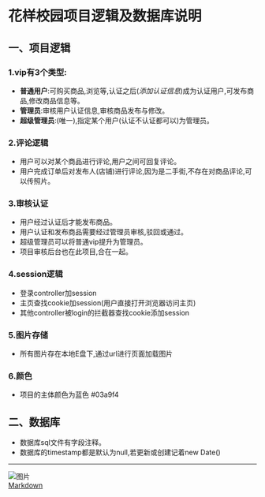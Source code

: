 # 花样校园项目逻辑及数据库说明  
## 一、项目逻辑  
### 1.vip有3个类型:  
* **普通用户**:可购买商品,浏览等,认证之后(*添加认证信息*)成为认证用户,可发布商品,修改商品信息等。  
* **管理员**:审核用户认证信息,审核商品发布与修改。  
* **超级管理员**:(唯一),指定某个用户(认证不认证都可以)为管理员。  
### 2.评论逻辑  
* 用户可以对某个商品进行评论,用户之间可回复评论。
* 用户完成订单后对发布人(店铺)进行评论,因为是二手街,不存在对商品评论,可以传照片。
### 3.审核认证  
* 用户经过认证后才能发布商品。
* 用户认证和发布商品需要经过管理员审核,驳回或通过。
* 超级管理员可以将普通vip提升为管理员。
* 项目审核后台也在此项目,合在一起。
### 4.session逻辑
* 登录controller加session
* 主页查找cookie加session(用户直接打开浏览器访问主页)
* 其他controller被login的拦截器查找cookie添加session
### 5.图片存储
* 所有图片存在本地E盘下,通过url进行页面加载图片
### 6.颜色
* 项目的主体颜色为蓝色 #03a9f4
## 二、数据库  
* 数据库sql文件有字段注释。
* 数据库的timestamp都是默认为null,若更新或创建记着new Date()
---
 ![图片](https://avatars1.githubusercontent.com/u/19592001?v=3&s=40)  
 [Markdown](http://blog.csdn.net/zhaokaiqiang1992/article/details/41349819)  
 